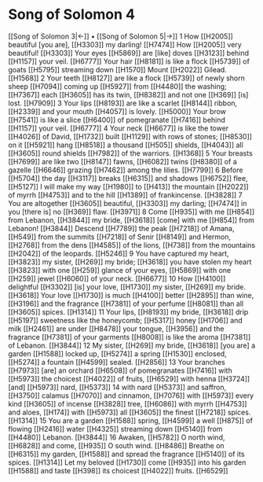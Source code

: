 # Song of Solomon 4
[[Song of Solomon 3|←]] • [[Song of Solomon 5|→]]
1 How [[H2005]] beautiful [you are], [[H3303]] my darling! [[H7474]] How [[H2005]] very beautiful! [[H3303]] Your eyes [[H5869]] are [like] doves [[H3123]] behind [[H1157]] your veil. [[H6777]] Your hair [[H8181]] is like a flock [[H5739]] of goats [[H5795]] streaming down [[H1570]] Mount [[H2022]] Gilead. [[H1568]] 
2 Your teeth [[H8127]] are like a flock [[H5739]] of newly shorn sheep [[H7094]] coming up [[H5927]] from [[H4480]] the washing; [[H7367]] each [[H3605]] has its twin, [[H8382]] and not one [[H369]] [is] lost. [[H7909]] 
3 Your lips [[H8193]] are like a scarlet [[H8144]] ribbon, [[H2339]] and your mouth [[H4057]] is lovely. [[H5000]] Your brow [[H7541]] is like a slice [[H6400]] of pomegranate [[H7416]] behind [[H1157]] your veil. [[H6777]] 
4 Your neck [[H6677]] is like the tower [[H4026]] of David, [[H1732]] built [[H1129]] with rows of stones; [[H8530]] on it [[H5921]] hang [[H8518]] a thousand [[H505]] shields, [[H4043]] all [[H3605]] round shields [[H7982]] of the warriors. [[H1368]] 
5 Your breasts [[H7699]] are like two [[H8147]] fawns, [[H6082]] twins [[H8380]] of a gazelle [[H6646]] grazing [[H7462]] among the lilies. [[H7799]] 
6 Before [[H5704]] the day [[H3117]] breaks [[H6315]] and shadows [[H6752]] flee, [[H5127]] I will make my way [[H1980]] to [[H413]] the mountain [[H2022]] of myrrh [[H4753]] and to the hill [[H1389]] of frankincense. [[H3828]] 
7 You are altogether [[H3605]] beautiful, [[H3303]] my darling; [[H7474]] in  you  [there is] no [[H369]] flaw. [[H3971]] 
8 Come [[H935]] with me [[H854]] from Lebanon, [[H3844]] my bride, [[H3618]] [come] with me [[H854]] from Lebanon! [[H3844]] Descend [[H7789]] the peak [[H7218]] of Amana, [[H549]] from the summits [[H7218]] of Senir [[H8149]] and Hermon, [[H2768]] from the dens [[H4585]] of the lions, [[H738]] from the mountains [[H2042]] of the leopards. [[H5246]] 
9 You have captured my heart, [[H3823]] my sister, [[H269]] my bride; [[H3618]] you have stolen my heart [[H3823]] with one [[H259]] glance of your eyes, [[H5869]] with one [[H259]] jewel [[H6060]] of your neck. [[H6677]] 
10 How [[H4100]] delightful [[H3302]] [is] your love, [[H1730]] my sister, [[H269]] my bride. [[H3618]] Your love [[H1730]] is much [[H4100]] better [[H2895]] than wine, [[H3196]] and the fragrance [[H7381]] of your perfume [[H8081]] than all [[H3605]] spices. [[H1314]] 
11 Your lips, [[H8193]] my bride, [[H3618]] drip [[H5197]] sweetness like the honeycomb; [[H5317]] honey [[H1706]] and milk [[H2461]] are under [[H8478]] your tongue, [[H3956]] and the fragrance [[H7381]] of your garments [[H8008]] is like the aroma [[H7381]] of Lebanon. [[H3844]] 
12 My sister, [[H269]] my bride, [[H3618]] [you are] a garden [[H1588]] locked up, [[H5274]] a spring [[H1530]] enclosed, [[H5274]] a fountain [[H4599]] sealed. [[H2856]] 
13 Your branches [[H7973]] [are] an orchard [[H6508]] of pomegranates [[H7416]] with [[H5973]] the choicest [[H4022]] of fruits, [[H6529]] with henna [[H3724]] [and] [[H5973]] nard, [[H5373]] 
14 with nard [[H5373]] and saffron, [[H3750]] calamus [[H7070]] and cinnamon, [[H7076]] with [[H5973]] every kind [[H3605]] of incense [[H3828]] tree, [[H6086]] with myrrh [[H4753]] and aloes, [[H174]] with [[H5973]] all [[H3605]] the finest [[H7218]] spices. [[H1314]] 
15 You are a garden [[H1588]] spring, [[H4599]] a well [[H875]] of flowing [[H2416]] water [[H4325]] streaming down [[H5140]] from [[H4480]] Lebanon. [[H3844]] 
16 Awaken, [[H5782]] O north wind, [[H6828]] and come, [[H935]] O south wind. [[H8486]] Breathe on [[H6315]] my garden, [[H1588]] and spread the fragrance [[H5140]] of its spices. [[H1314]] Let my beloved [[H1730]] come [[H935]] into his garden [[H1588]] and taste [[H398]] its choicest [[H4022]] fruits. [[H6529]] 
